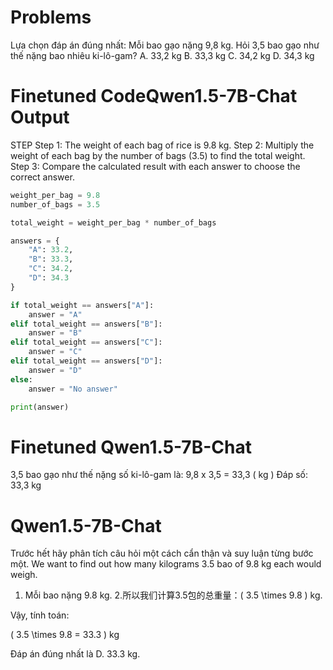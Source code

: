 # Problems
Lựa chọn đáp án đúng nhất: Mỗi bao gạo nặng 9,8 kg. Hỏi 3,5 bao gạo như thế nặng bao nhiêu ki-lô-gam?
A. 33,2 kg
B. 33,3 kg
C. 34,2 kg
D. 34,3 kg

# Finetuned CodeQwen1.5-7B-Chat Output
STEP
Step 1: The weight of each bag of rice is 9.8 kg.
Step 2: Multiply the weight of each bag by the number of bags (3.5) to find the total weight.
Step 3: Compare the calculated result with each answer to choose the correct answer.

```python
weight_per_bag = 9.8
number_of_bags = 3.5

total_weight = weight_per_bag * number_of_bags

answers = {
    "A": 33.2,
    "B": 33.3,
    "C": 34.2,
    "D": 34.3
}

if total_weight == answers["A"]:
    answer = "A"
elif total_weight == answers["B"]:
    answer = "B"
elif total_weight == answers["C"]:
    answer = "C"
elif total_weight == answers["D"]:
    answer = "D"
else:
    answer = "No answer"

print(answer)
```

# Finetuned Qwen1.5-7B-Chat
3,5 bao gạo như thế nặng số ki-lô-gam là:
9,8  x  3,5  =  33,3 ( kg )
Đáp số: 33,3 kg


# Qwen1.5-7B-Chat
Trước hết hãy phân tích câu hỏi một cách cẩn thận và suy luận từng bước một. We want to find out how many kilograms 3.5 bao of 9.8 kg each would weigh.

1. Mỗi bao nặng 9.8 kg.
2.所以我们计算3.5包的总重量：\( 3.5 \times 9.8 \) kg.

Vậy, tính toán:

\( 3.5 \times 9.8 = 33.3 \) kg

Đáp án đúng nhất là D. 33.3 kg.
